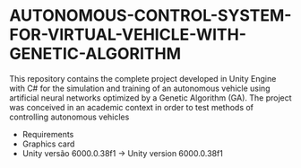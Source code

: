 # AUTONOMOUS-CONTROL-SYSTEM-FOR-VIRTUAL-VEHICLE-WITH-GENETIC-ALGORITHM
This repository contains the complete project developed in Unity Engine with C# for the simulation and training of an autonomous vehicle using artificial neural networks optimized by a Genetic Algorithm (GA). The project was conceived in an academic context in order to test methods of controlling autonomous vehicles
- Requirements
- Graphics card
- Unity versão 6000.0.38f1 → Unity version 6000.0.38f1

